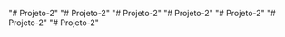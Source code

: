 "# Projeto-2" 
"# Projeto-2" 
"# Projeto-2" 
"# Projeto-2" 
"# Projeto-2" 
"# Projeto-2" 
"# Projeto-2" 
